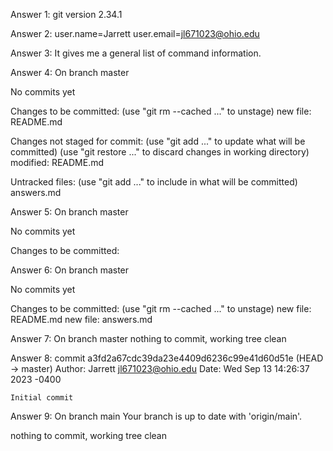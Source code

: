 Answer 1: git version 2.34.1

Answer 2: user.name=Jarrett
user.email=jl671023@ohio.edu

Answer 3: It gives me a general list of command information.

Answer 4: On branch master

No commits yet

Changes to be committed:
  (use "git rm --cached <file>..." to unstage)
        new file:   README.md

Changes not staged for commit:
  (use "git add <file>..." to update what will be committed)
  (use "git restore <file>..." to discard changes in working directory)
        modified:   README.md

Untracked files:
  (use "git add <file>..." to include in what will be committed)
        answers.md

Answer 5: On branch master

No commits yet

Changes to be committed:

Answer 6: On branch master

No commits yet

Changes to be committed:
  (use "git rm --cached <file>..." to unstage)
        new file:   README.md
        new file:   answers.md

Answer 7: On branch master
nothing to commit, working tree clean

Answer 8: commit a3fd2a67cdc39da23e4409d6236c99e41d60d51e (HEAD -> master)
Author: Jarrett <jl671023@ohio.edu>
Date:   Wed Sep 13 14:26:37 2023 -0400

    Initial commit

Answer 9: On branch main
Your branch is up to date with 'origin/main'.

nothing to commit, working tree clean
